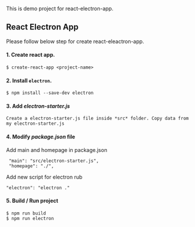 This is demo project for react-electron-app.

## React Electron App

Please follow below step for create react-eleactron-app.

#### 1. Create react app.

```
$ create-react-app <project-name>
```

#### 2. Install `electron`.

```
$ npm install --save-dev electron
```

#### 3. Add _electron-starter.js_

```
Create a electron-starter.js file inside *src* folder. Copy data from my electron-starter.js
```

#### 4. Modify _package.json_ file

Add main and homepage in package.json

```
 "main": "src/electron-starter.js",
 "homepage": "./",
```

Add new script for electron rub

```
"electron": "electron ."
```

#### 5. Build / Run project

```
$ npm run build
$ npm run electron
```
